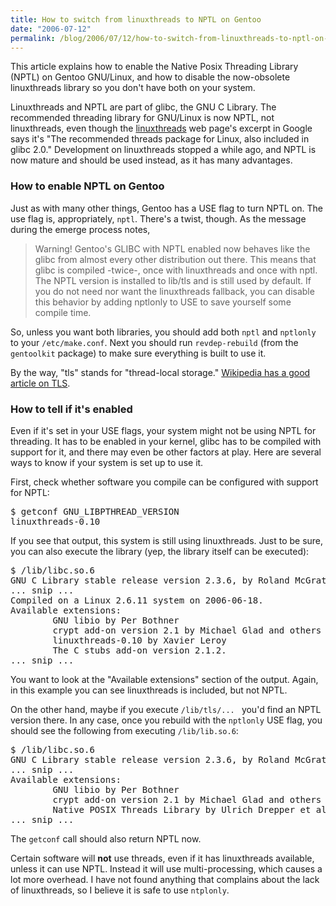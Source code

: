 ```yaml
---
title: How to switch from linuxthreads to NPTL on Gentoo
date: "2006-07-12"
permalink: /blog/2006/07/12/how-to-switch-from-linuxthreads-to-nptl-on-gentoo/
---
```

This article explains how to enable the Native Posix Threading Library (NPTL) on Gentoo GNU/Linux, and how to disable the now-obsolete linuxthreads library so you don't have both on your system.

Linuxthreads and NPTL are part of glibc, the GNU C Library. The recommended threading library for GNU/Linux is now NPTL, not linuxthreads, even though the [linuxthreads][1] web page's excerpt in Google says it's "The recommended threads package for Linux, also included in glibc 2.0." Development on linuxthreads stopped a while ago, and NPTL is now mature and should be used instead, as it has many advantages.

### How to enable NPTL on Gentoo

Just as with many other things, Gentoo has a USE flag to turn NPTL on. The use flag is, appropriately, `nptl`. There's a twist, though. As the message during the emerge process notes,

> Warning! Gentoo's GLIBC with NPTL enabled now behaves like the glibc from almost every other distribution out there. This means that glibc is compiled -twice-, once with linuxthreads and once with nptl. The NPTL version is installed to lib/tls and is still used by default. If you do not need nor want the linuxthreads fallback, you can disable this behavior by adding nptlonly to USE to save yourself some compile time.

So, unless you want both libraries, you should add both `nptl` and `nptlonly` to your `/etc/make.conf`. Next you should run `revdep-rebuild` (from the `gentoolkit` package) to make sure everything is built to use it.

By the way, "tls" stands for "thread-local storage." [Wikipedia has a good article on TLS][2].

### How to tell if it's enabled

Even if it's set in your USE flags, your system might not be using NPTL for threading. It has to be enabled in your kernel, glibc has to be compiled with support for it, and there may even be other factors at play. Here are several ways to know if your system is set up to use it.

First, check whether software you compile can be configured with support for NPTL:

<pre>$ getconf GNU_LIBPTHREAD_VERSION
linuxthreads-0.10</pre>

If you see that output, this system is still using linuxthreads. Just to be sure, you can also execute the library (yep, the library itself can be executed):

<pre>$ /lib/libc.so.6
GNU C Library stable release version 2.3.6, by Roland McGrath et al.
... snip ...
Compiled on a Linux 2.6.11 system on 2006-06-18.
Available extensions:
        GNU libio by Per Bothner
        crypt add-on version 2.1 by Michael Glad and others
        linuxthreads-0.10 by Xavier Leroy
        The C stubs add-on version 2.1.2.
... snip ...</pre>

You want to look at the "Available extensions" section of the output. Again, in this example you can see linuxthreads is included, but not NPTL.

On the other hand, maybe if you execute `/lib/tls/... ` you'd find an NPTL version there. In any case, once you rebuild with the `nptlonly` USE flag, you should see the following from executing `/lib/lib.so.6`:

<pre>$ /lib/libc.so.6 
GNU C Library stable release version 2.3.6, by Roland McGrath et al.
... snip ...
Available extensions:
        GNU libio by Per Bothner
        crypt add-on version 2.1 by Michael Glad and others
        Native POSIX Threads Library by Ulrich Drepper et al
... snip ...</pre>

The `getconf` call should also return NPTL now.

Certain software will **not** use threads, even if it has linuxthreads available, unless it can use NPTL. Instead it will use multi-processing, which causes a lot more overhead. I have not found anything that complains about the lack of linuxthreads, so I believe it is safe to use `ntplonly`.

 [1]: http://cristal.inria.fr/~xleroy/linuxthreads/
 [2]: http://en.wikipedia.org/wiki/Thread-local_storage
